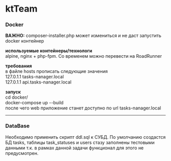 # ktTeam

### Docker

**ВАЖНО:** composer-installer.php может измениться и не даст запустить docker контейнер 

**используемые контейнеры/технологи**<br>
alpine, nginx + php-fpm. Со временем можно перевести на RoadRunner

**требования**
<br>
в файле hosts прописать следующие значения
<br>
127.0.1.1   tasks-nanager.local
<br>
127.0.1.1   api.tasks-nanager.local

**запуск**
<br>
cd docker/
<br>
docker-compose up --build
<br>
после чего web приложение станет доступно по url tasks-nanager.local

-------
### DataBase

Необходимо применить скрипт ddl.sql к СУБД. По умолчанию создастся БД tasks, таблицы task_statuses и users стазу заполнены тестовыми данными т.к. в рамках данной задачи функционал для этого не предусмотрен.
 
